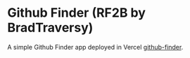 # Github Finder (RF2B by BradTraversy)

A simple Github Finder app deployed in Vercel [github-finder](https://github-finder-app-blue.vercel.app/).
